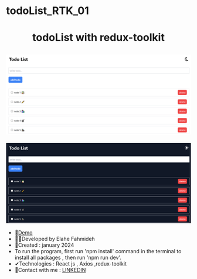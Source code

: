 # todoList_RTK_01

<h1 align="center">todoList with redux-toolkit</h1>

![demo](https://github.com/Ela-Fhd/todoList_RTK_01/blob/main/src/assets/demo/demo-1.png)
-


![demo](https://github.com/Ela-Fhd/todoList_RTK_01/blob/main/src/assets/demo/demo-2.png)

  - &#128204;<a href="https://todolistwithrtk.netlify.app/" >Demo</a>
  - 🙋‍♀️Developed by Elahe Fahmideh
  - 📆Created : january 2024
  - To run the program, first run 'npm install' command in the terminal to install all packages , then run 'npm run dev'.
  - &#x2714;Technologies : React js , Axios ,redux-toolkit 
  - &#128231;Contact with me : <a href="https://www.linkedin.com/in/elahe-fahmideh/">LINKEDIN</a>





